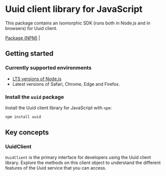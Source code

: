 # Uuid client library for JavaScript

This package contains an isomorphic SDK (runs both in Node.js and in browsers) for Uuid client.



[Package (NPM)](https://www.npmjs.com/package/uuid) |

## Getting started

### Currently supported environments

- [LTS versions of Node.js](https://nodejs.org/about/releases/)
- Latest versions of Safari, Chrome, Edge and Firefox.


### Install the `uuid` package

Install the Uuid client library for JavaScript with `npm`:

```bash
npm install uuid
```


## Key concepts

### UuidClient

`UuidClient` is the primary interface for developers using the Uuid client library. Explore the methods on this client object to understand the different features of the Uuid service that you can access.

